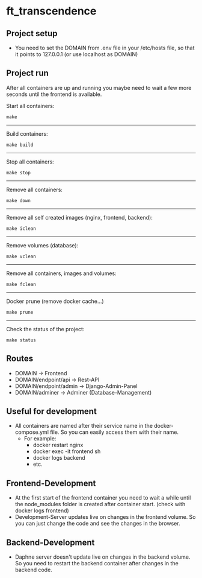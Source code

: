 # ft_transcendence

## Project setup
 - You need to set the DOMAIN from .env file in your /etc/hosts file, so that it points to 127.0.0.1 (or use localhost as DOMAIN)

## Project run
After all containers are up and running you maybe need to wait a few more seconds until the frontend is available.

Start all containers:
```
make
```
---
Build containers:
```
make build
```
---
Stop all containers:
```
make stop
```
---
Remove all containers:
```
make down
```
---
Remove all self created images (nginx, frontend, backend):
```
make iclean
```
---
Remove volumes (database):
```
make vclean
```
---
Remove all containers, images and volumes:
```
make fclean
```
---
Docker prune (remove docker cache...)
```
make prune
```
---
Check the status of the project:
```
make status
```

## Routes
- DOMAIN                    -> Frontend
- DOMAIN/endpoint/api       -> Rest-API
- DOMAIN/endpoint/admin     -> Django-Admin-Panel
- DOMAIN/adminer            -> Adminer (Database-Management)

## Useful for development
- All containers are named after their service name in the docker-compose.yml file. So you can easily access them with their name.
    - For example:
        - docker restart nginx
        - docker exec -it frontend sh
        - docker logs backend
        - etc.

## Frontend-Development
- At the first start of the frontend container you need to wait a while until the node_modules folder is created after container start. (check with docker logs frontend)
- Development-Server updates live on changes in the frontend volume. So you can just change the code and see the changes in the browser.

## Backend-Development
- Daphne server doesn't update live on changes in the backend volume. So you need to restart the backend container after changes in the backend code.
